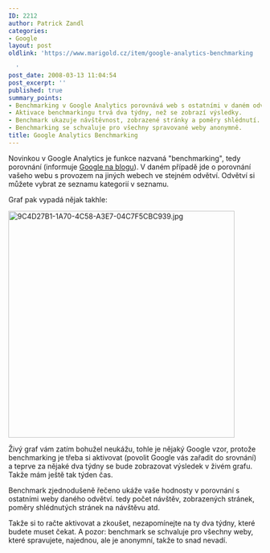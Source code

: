 ```yaml
---
ID: 2212
author: Patrick Zandl
categories:
- Google
layout: post
oldlink: 'https://www.marigold.cz/item/google-analytics-benchmarking

  '
post_date: 2008-03-13 11:04:54
post_excerpt: ''
published: true
summary_points:
- Benchmarking v Google Analytics porovnává web s ostatními v daném odvětví.
- Aktivace benchmarkingu trvá dva týdny, než se zobrazí výsledky.
- Benchmark ukazuje návštěvnost, zobrazené stránky a poměry shlédnutí.
- Benchmarking se schvaluje pro všechny spravované weby anonymně.
title: Google Analytics Benchmarking
---
```


Novinkou v Google Analytics je funkce nazvaná "benchmarking", tedy porovnání (informuje <a href="http://analytics.blogspot.com/2008/03/benchmarking-now-available-plus.html">Google na blogu</a>). V daném případě jde o porovnání vašeho webu s provozem na jiných webech ve stejném odvětví. Odvětví si můžete vybrat ze seznamu kategorií v seznamu. 

Graf pak vypadá nějak takhle:

<img src="http://www.marigold.cz/wp-content/uploads//9C4D27B1-1A70-4C58-A3E7-04C7F5CBC939.jpg" alt="9C4D27B1-1A70-4C58-A3E7-04C7F5CBC939.jpg" border="0" width="450" /> 

Živý graf vám zatím bohužel neukážu, tohle je nějaký Google vzor, protože benchmarking je třeba si aktivovat (povolit Google vás zařadit do srovnání) a teprve za nějaké dva týdny se bude zobrazovat výsledek v živém grafu. Takže mám ještě tak týden čas. 

Benchmark zjednodušeně řečeno ukáže vaše hodnosty v porovnání s ostatními weby daného odvětví. tedy počet návštěv, zobrazených stránek, poměry shlédnutých stránek na návštěvu atd. 

Takže si to račte aktivovat a zkoušet, nezapomínejte na ty dva týdny, které budete muset čekat. A pozor: benchmark se schvaluje pro všechny weby, které spravujete, najednou, ale je anonymní, takže to snad nevadí.